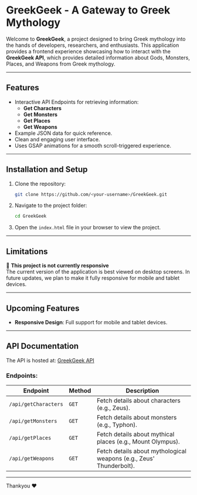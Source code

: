 # **GreekGeek - A Gateway to Greek Mythology**

Welcome to **GreekGeek**, a project designed to bring Greek mythology into the hands of developers, researchers, and enthusiasts. This application provides a frontend experience showcasing how to interact with the **GreekGeek API**, which provides detailed information about Gods, Monsters, Places, and Weapons from Greek mythology.

---

## **Features**
- Interactive API Endpoints for retrieving information:
  - **Get Characters**
  - **Get Monsters**
  - **Get Places**
  - **Get Weapons**
- Example JSON data for quick reference.
- Clean and engaging user interface.
- Uses GSAP animations for a smooth scroll-triggered experience.

---

## **Installation and Setup**
1. Clone the repository:
   ```bash
   git clone https://github.com/<your-username>/GreekGeek.git
   ```
2. Navigate to the project folder:
   ```bash
   cd GreekGeek
   ```
3. Open the `index.html` file in your browser to view the project.

---

## **Limitations**
🚧 **This project is not currently responsive**  
The current version of the application is best viewed on desktop screens. In future updates, we plan to make it fully responsive for mobile and tablet devices.

---

## **Upcoming Features**
- **Responsive Design**: Full support for mobile and tablet devices.
---

## **API Documentation**
The API is hosted at: [GreekGeek API](https://greekgeek-ygnt.onrender.com)

### Endpoints:
| Endpoint             | Method | Description                |
|----------------------|--------|----------------------------|
| `/api/getCharacters` | `GET`  | Fetch details about characters (e.g., Zeus). |
| `/api/getMonsters`   | `GET`  | Fetch details about monsters (e.g., Typhon). |
| `/api/getPlaces`     | `GET`  | Fetch details about mythical places (e.g., Mount Olympus). |
| `/api/getWeapons`    | `GET`  | Fetch details about mythological weapons (e.g., Zeus' Thunderbolt). |

---
Thankyou ❤️ 

